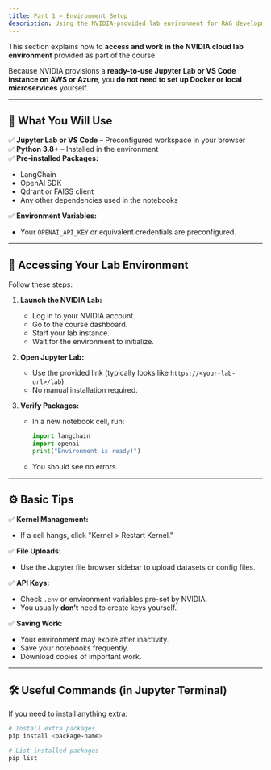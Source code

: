 ```yaml
---
title: Part 1 – Environment Setup
description: Using the NVIDIA-provided lab environment for RAG development.
---
```


This section explains how to **access and work in the NVIDIA cloud lab environment** provided as part of the course.

Because NVIDIA provisions a **ready-to-use Jupyter Lab or VS Code instance on AWS or Azure**, you **do not need to set up Docker or local microservices** yourself.

---

## 🧠 What You Will Use

✅ **Jupyter Lab or VS Code** – Preconfigured workspace in your browser  
✅ **Python 3.8+** – Installed in the environment  
✅ **Pre-installed Packages:**
- LangChain
- OpenAI SDK
- Qdrant or FAISS client
- Any other dependencies used in the notebooks

✅ **Environment Variables:**
- Your `OPENAI_API_KEY` or equivalent credentials are preconfigured.

---

## 🚀 Accessing Your Lab Environment

Follow these steps:

1. **Launch the NVIDIA Lab:**
   - Log in to your NVIDIA account.
   - Go to the course dashboard.
   - Start your lab instance.
   - Wait for the environment to initialize.

2. **Open Jupyter Lab:**
   - Use the provided link (typically looks like `https://<your-lab-url>/lab`).
   - No manual installation required.

3. **Verify Packages:**
   - In a new notebook cell, run:

     ```python
     import langchain
     import openai
     print("Environment is ready!")
     ```

   - You should see no errors.

---

## ⚙️ Basic Tips

✅ **Kernel Management:**
- If a cell hangs, click "Kernel > Restart Kernel."

✅ **File Uploads:**
- Use the Jupyter file browser sidebar to upload datasets or config files.

✅ **API Keys:**
- Check `.env` or environment variables pre-set by NVIDIA.
- You usually **don’t** need to create keys yourself.

✅ **Saving Work:**
- Your environment may expire after inactivity.
- Save your notebooks frequently.
- Download copies of important work.

---

## 🛠️ Useful Commands (in Jupyter Terminal)

If you need to install anything extra:

```bash
# Install extra packages
pip install <package-name>

# List installed packages
pip list

